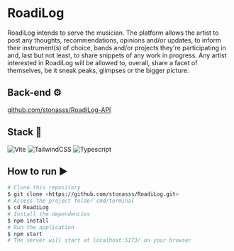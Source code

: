 # RoadiLog

RoadiLog intends to serve the musician. The platform allows the artist to post any thoughts, recommendations, opinions and/or updates, to inform their instrument(s) of choice, bands and/or projects they're participating in and, last but not least, to share snippets of any work in progress. Any artist interested in RoadiLog will be allowed to, overall, share a facet of themselves, be it sneak peaks, glimpses or the bigger picture.

## Back-end ⚙️

<a  href="https://github.com/stonasss/RoadiLog-API">github.com/stonasss/RoadiLog-API</a>
</br>

## Stack :toolbox:

<div align="left">
<img src="https://img.shields.io/badge/vite-%23646CFF.svg?style=for-the-badge&logo=vite&logoColor=white" alt="Vite" Title="vite" />
<img src="https://img.shields.io/badge/tailwindcss-%2338B2AC.svg?style=for-the-badge&logo=tailwind-css&logoColor=white" alt="TailwindCSS" Title="tailwindCSS"  />
<img src="https://img.shields.io/badge/typescript-%23007ACC.svg?style=for-the-badge&logo=typescript&logoColor=white" alt="Typescript" Title="typescript" />
  </div>

## How to run ▶️
```bash
# Clone this repository
$ git clone <https://github.com/stonasss/RoadiLog.git>
# Access the project folder cmd/terminal
$ cd RoadiLog
# Install the dependencies
$ npm install
# Run the application 
$ npm start
# The server will start at localhost:5173/ on your browser 
```
